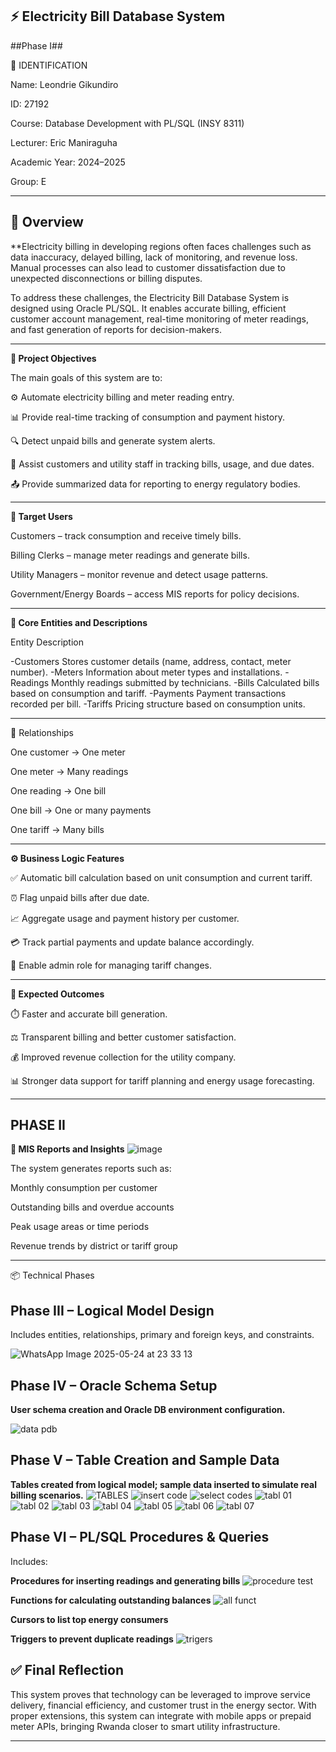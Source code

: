 

## ⚡ Electricity Bill Database System ##
 ##Phase I##

👤 IDENTIFICATION

Name: Leondrie Gikundiro

ID: 27192

Course: Database Development with PL/SQL (INSY 8311)

Lecturer: Eric Maniraguha

Academic Year: 2024–2025

Group: E

---

## 📌 Overview ##

**Electricity billing in developing regions often faces challenges such as data inaccuracy, delayed billing, lack of monitoring, and revenue loss. Manual processes can also lead to customer dissatisfaction due to unexpected disconnections or billing disputes.

To address these challenges, the Electricity Bill Database System is designed using Oracle PL/SQL. It enables accurate billing, efficient customer account management, real-time monitoring of meter readings, and fast generation of reports for decision-makers.

---

**🎯 Project Objectives**

The main goals of this system are to:

⚙️ Automate electricity billing and meter reading entry.

📊 Provide real-time tracking of consumption and payment history.

🔍 Detect unpaid bills and generate system alerts.

🧾 Assist customers and utility staff in tracking bills, usage, and due dates.

📤 Provide summarized data for reporting to energy regulatory bodies.



---

**👥 Target Users**

Customers – track consumption and receive timely bills.

Billing Clerks – manage meter readings and generate bills.

Utility Managers – monitor revenue and detect usage patterns.

Government/Energy Boards – access MIS reports for policy decisions.



---

**🧱 Core Entities and Descriptions**

Entity	Description

-Customers	Stores customer details (name, address, contact, meter number).
-Meters	Information about meter types and installations.
-Readings	Monthly readings submitted by technicians.
-Bills	Calculated bills based on consumption and tariff.
-Payments	Payment transactions recorded per bill.
-Tariffs	Pricing structure based on consumption units.



---

🔗 Relationships

One customer → One meter

One meter → Many readings

One reading → One bill

One bill → One or many payments

One tariff → Many bills



---

**⚙️ Business Logic Features**

✅ Automatic bill calculation based on unit consumption and current tariff.

⏰ Flag unpaid bills after due date.

📈 Aggregate usage and payment history per customer.

💳 Track partial payments and update balance accordingly.

🔐 Enable admin role for managing tariff changes.



---

**🚀 Expected Outcomes**

⏱️ Faster and accurate bill generation.

⚖️ Transparent billing and better customer satisfaction.

💰 Improved revenue collection for the utility company.

📊 Stronger data support for tariff planning and energy usage forecasting.



---
## PHASE II ##
**🧠 MIS Reports and Insights**
![image](https://github.com/user-attachments/assets/e2476070-feed-4c7d-9193-830f20ed4668)

The system generates reports such as:

Monthly consumption per customer

Outstanding bills and overdue accounts

Peak usage areas or time periods

Revenue trends by district or tariff group



---

📦 Technical Phases

## Phase III – Logical Model Design ##

Includes entities, relationships, primary and foreign keys, and constraints.

![WhatsApp Image 2025-05-24 at 23 33 13](https://github.com/user-attachments/assets/14993c96-9765-435b-8397-2e400d4f47c8)


## Phase IV – Oracle Schema Setup ##

**User schema creation and Oracle DB environment configuration.**

![data pdb](https://github.com/user-attachments/assets/45ff9655-ef7e-4d28-b86e-819b4c114b2b)


## Phase V – Table Creation and Sample Data ##

**Tables created from logical model; sample data inserted to simulate real billing scenarios.**
![TABLES](https://github.com/user-attachments/assets/d1d8c717-d86a-4f77-9e8d-6ae597099518)
![insert code](https://github.com/user-attachments/assets/41f2fcc6-1564-4d4a-86a0-fdeb4593f2a4)
![select codes](https://github.com/user-attachments/assets/750a51b5-00c8-4ab7-9ba0-5716d8630bfe)
![tabl 01](https://github.com/user-attachments/assets/3adde59d-d6e6-4ca4-b2ce-28a2b2498848)
![tabl 02](https://github.com/user-attachments/assets/95e99450-d461-4db6-a2c6-0ecd8adf1a30)
![tabl 03](https://github.com/user-attachments/assets/58e4dc3e-2f57-46c5-b638-840f02a8af5d)
![tabl 04](https://github.com/user-attachments/assets/9dc573c7-e619-4411-8407-0cedb58fde38)
![tabl 05](https://github.com/user-attachments/assets/1ecf2a95-2715-46df-82c2-4447aa5fc0c1)
![tabl 06](https://github.com/user-attachments/assets/88ce6131-8cd5-4d57-a4f9-c1f3dada939f)
![tabl 07](https://github.com/user-attachments/assets/e22e24d8-d08e-4bd5-90dc-fcb3358193ee)





## Phase VI – PL/SQL Procedures & Queries ##

Includes:

**Procedures for inserting readings and generating bills**
![procedure test](https://github.com/user-attachments/assets/340f0fdc-ac98-448a-8695-135c4635d199)

**Functions for calculating outstanding balances**
![all funct](https://github.com/user-attachments/assets/d6a0f7e5-5b35-49cc-b77e-7bfe175780b8)

**Cursors to list top energy consumers**

**Triggers to prevent duplicate readings**
![trigers](https://github.com/user-attachments/assets/b8825f78-7d66-42f5-a18f-88cdd569688c)


## ✅ Final Reflection ##

This system proves that technology can be leveraged to improve service delivery, financial efficiency, and customer trust in the energy sector. With proper extensions, this system can integrate with mobile apps or prepaid meter APIs, bringing Rwanda closer to smart utility infrastructure.


---




